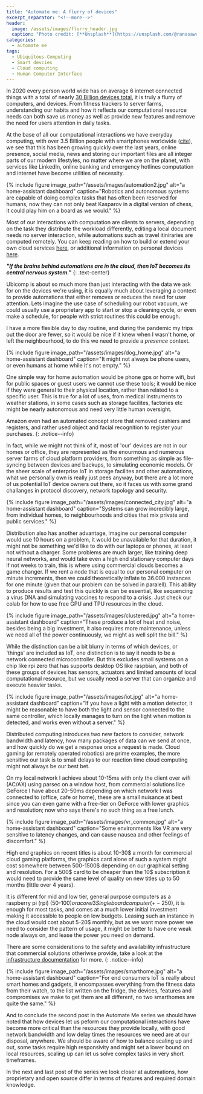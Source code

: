 ```yaml
---
title: "Automate me: A flurry of devices"
excerpt_separator: "<!--more-->"
header:
  image: /assets/images/flurry_header.jpg
  caption: "Photo credit: [**Unsplash**](https://unsplash.com/@ranasawalha)"
categories:
  - automate me
tags:
  - Ubiquitous-Computing
  - Smart devcies
  - Cloud computing
  - Human Computer Interface
---
```

In 2020 every person world wide has on average 6 internet connected things with a total of nearly [30 Billion devices total](https://www.statista.com/statistics/802690/worldwide-connected-devices-by-access-technology/), it is truly a flurry of computers, and devices. From fitness trackers to server farms, understanding our habits and how it reflects our computational resource needs can both save us money as well as provide new features and remove the need for users attention in daily tasks.
<!--more-->

At the base of all our computational interactions we have everyday computing, with over 3.5 Billion people with smartphones worldwide ([cite](https://www.bankmycell.com/blog/how-many-phones-are-in-the-world)), we see that this has been growing quickly over the last years, online presence, social media, news and storing our important files are all integer parts of our modern lifestyles, no matter where we are on the planet, with services like LinkedIn, online banking and emergency hotlines computation and internet have become utilities of necessity.

{% include figure image_path="/assets/images/automation2.jpg" alt="a home-assistant dashboard" caption="Robotics and autonomous systems are capable of doing complex tasks that has often been reserved for humans, now they can not only beat Kasparov in a digital version of chess, it could play him on a board as we would." %}

Most of our interactions with computation are clients to servers, depending on the task they distribute the workload differently, editing a local document needs no server interaction, while automations such as travel itiniraries are computed remotely. You can keep reading on how to build or extend your own cloud services [here](/automateme/), or additional information on personal devices [here](/workflow/desktop-hybrids/).

__*"If the brains behind automations are in the cloud, then IoT becomes its central nervous system."*__
{: .text-center}

Ubicomp is about so much more than just interacting with the data we ask for on the devices we're using, it is equally much about leveraging a context to provide automations that either removes or reduces the need for user attention. Lets imagine the use case of scheduling our robot vacuum, we could usually use a proprietary app to start or stop a cleaning cycle, or even make a schedule, for people with strict routines this could be enough. 

I have a more flexible day to day routine, and during the pandemic my trips out the door are fewer, so it would be nice if it knew when I wasn't home, or left the neighbourhood, to do this we need to provide a _presence_ context.

{% include figure image_path="/assets/images/dog_home.jpg" alt="a home-assistant dashboard" caption="It might not always be phone users, or even humans at home while it's not empty." %}

One simple way for home automation would be phone gps or home wifi, but for public spaces or guest users we cannot use these tools; it would be nice if they were general to their physical location, rather than related to a specific user. This is true for a lot of uses, from medical instruments to weather stations, in some cases such as storage facilites, factories etc might be nearly autonomous and need very little human oversight.

Amazon even had an automated concept store that removed cashiers and registers, and rather used object and facial recognition to register your purchases.
{: .notice--info}

In fact, while we might not think of it, most of 'our' devices are not in our homes or office, they are represented as the enourmous and numerous server farms of cloud platform providers, from something as simple as file-syncing between devices and backups, to simulating economic models. Or the sheer scale of enterprise IoT in storage facilites and other automations, what we personally own is really just pees anyway, but there are a lot more of us potential IoT device owners out there, so it faces us with some grand challanges in protocol discovery, network topology and security. 

{% include figure image_path="/assets/images/connected_city.jpg" alt="a home-assistant dashboard" caption="Systems can grow incredibly large, from individual homes, to neighbourhoods and cities that mix private and public services." %}


Distribution also has another advantage, imagine our personal computer would use 10 hours on a problem, it would be unavailable for that duration, it might not be something we'd like to do with our laptops or phones, at least not without a charger. Some problems are much larger, like training deep neural networks, and would take even a high end stationary computer days if not weeks to train, this is where using commercial clouds becomes a game changer. If we rent a node that is equal to our personal computer on minute increments, then we could theoretically inflate to 36.000 instances for one minute (given that our problem can be solved in paralell). This ability to produce results and test this quickly is can be essential, like sequencing a virus DNA and simulating vaccines to respond to a crisis. Just check our colab for how to use free GPU and TPU resources in the cloud.

{% include figure image_path="/assets/images/clustered.jpg" alt="a home-assistant dashboard" caption="These produce a lot of heat and noise, besides being a big investment, it also requires more maintenance, unless we need all of the power continuously, we might as well split the bill." %}

While the distinction can be a bit blurry in terms of which devices, or 'things' are included as IoT, one distinction is to say it needs to be a network connected microcontroller.
But this excludes small systems on a chip like rpi zero that has supports desktop OS like raspbian, and both of these groups of devices has sensors, actuators and limited amounts of local computational resource, but we usually need a server that can organize and execute heavier tasks.

{% include figure image_path="/assets/images/iot.jpg" alt="a home-assistant dashboard" caption="If you have a light with a motion detector, it might be reasonable to have both the light and sensor connected to the same controller, which locally manages to turn on the light when motion is detected, and works even without a server." %}

Distributed computing introduces two new factors to consider, network bandwidth and latency, how many packages of data can we send at once, and how quickly do we get a response once a request is made. Cloud gaming (or remotely operated robotics) are prime examples, the more sensitive our task is to small delays to our reaction time cloud computing might not always be our best bet.

On my local network I achieve about 10-15ms with only the client over wifi (AC/AX) using parsec on a window host, from commercial solutions lice GeForce I have about 20-50ms depending on which network I was connected to (office, cafe or home), these are a small nuisance at best since you can even game with a free-tier on GeForce with lower graphics and resolution; now who says there's no such thing as a free lunch.

{% include figure image_path="/assets/images/vr_common.jpg" alt="a home-assistant dashboard" caption="Some environments like VR are very sensitive to latency changes, and can cause nausea and other feelings of discomfort." %}

High end graphics on recent titles is about 10-30$ a month for commercial cloud gaming platforms, the graphics card alone of such a system might cost somewhere between 500-1500$ depending on our graphical setting and resolution. For a 500$ card to be cheaper than the 10$ subscription it would need to provide the same level of quality on new titles up to 50 months (little over 4 years).

It is different for mid and low tier, general purpose computers as a raspberry pi (rpi) (50-100$) or a core i3 Single board computer (+-250$), it is enough for most tasks, and comes at a much lower initial investment making it accessible to people on low budgets. Leasing such an instance in the cloud would cost about 5-20$ monthly, but as we want more power we need to consider the pattern of usage, it might be better to have one weak node always on, and lease the power you need on demand.

There are some considerations to the safety and availability infrastructure that commercial solutions otheriwse provide, take a look at the [infrastructure documentation](https://ceiku.github.io/automateme/infrastructure/) for more.
{: .notice--info}

{% include figure image_path="/assets/images/smarthome.jpg" alt="a home-assistant dashboard" caption="For end consumers IoT is really about smart homes and gadgets, it encompasses everything from the fitness data from their watch, to the list written on the fridge, the devices, features and compromises we make to get them are all different, no two smarthomes are quite the same." %}

And to conclude the second post in the Automate Me series we should have noted that how devices let us peform our computational interactions have become more critical than the resources they provide locally, with good network bandwidth and low delay times the resources we need are at our disposal, anywhere. We should be aware of how to balance scaling up and out, some tasks require high responsivity and might set a lower bound on local resources, scaling up can let us solve complex tasks in very short timeframes.

In the next and last post of the series we look closer at automations, how proprietary and open source differ in terms of features and required domain knowledge.

